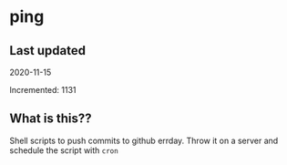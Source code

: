 # ping

## Last updated
2020-11-15

Incremented: 1131

## What is this??
Shell scripts to push commits to github errday. Throw it on a server and schedule the script with `cron`
